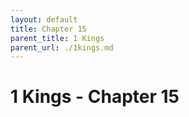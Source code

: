 ```yaml
---
layout: default
title: Chapter 15
parent_title: 1 Kings
parent_url: ./1kings.md
---
```


# 1 Kings - Chapter 15
